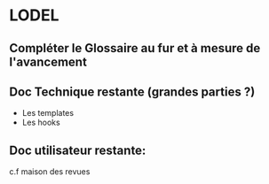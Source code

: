 LODEL
=====

Compléter le Glossaire au fur et à mesure de l'avancement
---------------------------------------------------------

Doc Technique restante (grandes parties ?)
------------------------------------------

- Les templates
- Les hooks

Doc utilisateur restante:
-------------------------

c.f maison des revues

